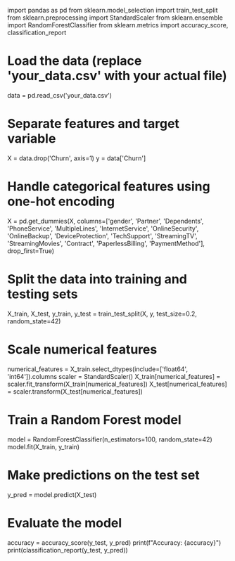 import pandas as pd
from sklearn.model_selection import train_test_split
from sklearn.preprocessing import StandardScaler
from sklearn.ensemble import RandomForestClassifier
from sklearn.metrics import accuracy_score, classification_report

# Load the data (replace 'your_data.csv' with your actual file)
data = pd.read_csv('your_data.csv')

# Separate features and target variable
X = data.drop('Churn', axis=1)
y = data['Churn']

# Handle categorical features using one-hot encoding
X = pd.get_dummies(X, columns=['gender', 'Partner', 'Dependents', 'PhoneService', 'MultipleLines', 'InternetService', 'OnlineSecurity', 'OnlineBackup', 'DeviceProtection', 'TechSupport', 'StreamingTV', 'StreamingMovies', 'Contract', 'PaperlessBilling', 'PaymentMethod'], drop_first=True)

# Split the data into training and testing sets
X_train, X_test, y_train, y_test = train_test_split(X, y, test_size=0.2, random_state=42)

# Scale numerical features
numerical_features = X_train.select_dtypes(include=['float64', 'int64']).columns
scaler = StandardScaler()
X_train[numerical_features] = scaler.fit_transform(X_train[numerical_features])
X_test[numerical_features] = scaler.transform(X_test[numerical_features])

# Train a Random Forest model
model = RandomForestClassifier(n_estimators=100, random_state=42)
model.fit(X_train, y_train)

# Make predictions on the test set
y_pred = model.predict(X_test)

# Evaluate the model
accuracy = accuracy_score(y_test, y_pred)
print(f"Accuracy: {accuracy}")
print(classification_report(y_test, y_pred))
